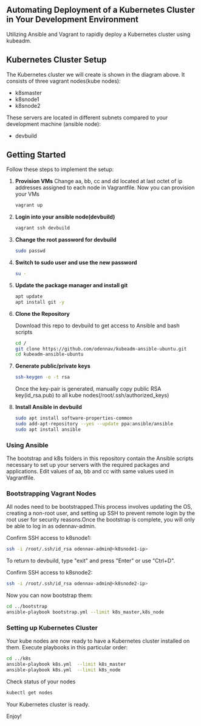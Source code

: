 ## Automating Deployment of a Kubernetes Cluster in Your Development Environment
   Utilizing Ansible and Vagrant to rapidly deploy a Kubernetes cluster using kubeadm.
 


## Kubernetes Cluster Setup
   The Kubernetes cluster we will create is shown in the diagram above. It consists of three vagrant nodes(kube nodes):
   - k8smaster
   - k8snode1 
   - k8snode2

   These servers are located in different subnets compared to your development machine (ansible node):
   - devbuild

## Getting Started
   Follow these steps to implement the setup:

1. **Provision VMs**
   Change aa, bb, cc and dd located at last octet of ip addresses assigned to each node in Vagrantfile.
   Now you can provision your VMs
   ```bash
   vagrant up
   ```

2. **Login into your ansible node(devbuild)**
   ```bash
   vagrant ssh devbuild
   ```

3. **Change the root password for devbuild**
   ```bash
   sudo passwd
   ```
4. **Switch to sudo user and use the new password**
   ```bash
   su -
   ```

5. **Update the package manager and install git**
   ```bash
   apt update
   apt install git -y
   ```

6. **Clone the Repository**
   
   Download this repo to devbuild to get access to Ansible and bash scripts
   ```bash
   cd /
   git clone https://github.com/odennav/kubeadm-ansible-ubuntu.git
   cd kubeadm-ansible-ubuntu
   ```
7. **Generate public/private keys**
   ```bash
   ssh-keygen -o -t rsa
   ```
   
   Once the key-pair is generated, manually copy public RSA key(id_rsa.pub) to all kube nodes(/root/.ssh/authorized_keys)

8. **Install Ansible in devbuild**
   ```bash
   sudo apt install software-properties-common
   sudo add-apt-repository --yes --update ppa:ansible/ansible
   sudo apt install ansible
   ```

### Using Ansible
The bootstrap and k8s folders in this repository contain the Ansible scripts necessary to set up your servers with the required packages and applications.
Edit values of aa, bb and cc with same values used in Vagrantfile.

### Bootstrapping Vagrant Nodes
   All nodes need to be bootstrapped.This process involves updating the OS, creating a non-root user, and setting up SSH to prevent remote login
   by the root user for security reasons.Once the bootstrap is complete, you will only be able to log in as odennav-admin.

   Confirm SSH access to k8snode1:   
   ```bash
   ssh -i /root/.ssh/id_rsa odennav-admin@<k8snode1-ip>
   ```  
   To return to devbuild, type "exit" and press "Enter" or use "Ctrl+D".
   
   Confirm SSH access to k8snode2:
   ```bash
   ssh -i /root/.ssh/id_rsa odennav-admin@<k8snode2-ip>
   ```  
  
   Now you can now bootstrap them:
   ```bash
   cd ../bootstrap
   ansible-playbook bootstrap.yml --limit k8s_master,k8s_node
   ```

### Setting up Kubernetes Cluster
   Your kube nodes are now ready to have a Kubernetes cluster installed on them.
   Execute playbooks in this particular order:

   ```bash
   cd ../k8s
   ansible-playbook k8s.yml  --limit k8s_master
   ansible-playbook k8s.yml  --limit k8s_node
   ```

   Check status of your nodes
   ```bash
   kubectl get nodes
   ```

   Your Kubernetes cluster is ready.


   Enjoy!

